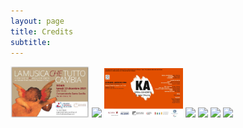 ```yaml
---
layout: page
title: Credits
subtitle: 
---
```


<div class="row">
  <div class="column">
    <img src="/assets/img/credits/2021_12_13.jpg" width="25%">
    <img src="/assets/img/credits/2020_11_26.jpg" width="25%">
    <img src="/assets/img/credits/2020_02_08.png" width="25%">
    <img src="paris.jpg">
    <img src="nature.jpg">
    <img src="mist.jpg">
    <img src="paris.jpg">
  </div>
